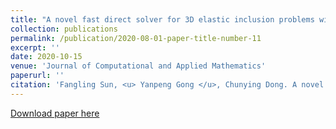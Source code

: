 ```yaml
---
title: "A novel fast direct solver for 3D elastic inclusion problems with the isogeometric boundary element method"
collection: publications
permalink: /publication/2020-08-01-paper-title-number-11
excerpt: ''
date: 2020-10-15
venue: 'Journal of Computational and Applied Mathematics'
paperurl: ''
citation: 'Fangling Sun, <u> Yanpeng Gong </u>, Chunying Dong. A novel fast direct solver for 3D elastic inclusion problems with the isogeometric boundary element method, Journal of Computational and Applied Mathematics, 377, 2020, 112904.'
---
```


[Download paper here](http://knownfull.github.io/files/202010JCAM.pdf)
